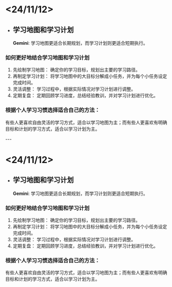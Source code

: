<head>
<link rel="preconnect" href="https://fonts.googleapis.com">
<link rel="preconnect" href="https://fonts.gstatic.com" crossorigin>
<link href="https://fonts.googleapis.com/css2?family=Noto+Serif+SC:wght@200..900&display=block" rel="stylesheet">

<div id="noto-serif-sc-test2">

# <24/11/12>
- ## 学习地图和学习计划
&nbsp;&nbsp;&nbsp;&nbsp;&nbsp;&nbsp;__Gemini__: 学习地图更适合长期规划，而学习计划则更适合短期执行。 
### 如何更好地结合学习地图和学习计划
1. 先绘制学习地图： 确定你的学习目标，规划出主要的学习路径。
2. 再制定学习计划： 将学习地图中的大目标分解成小任务，并为每个小任务设定完成时间。
3. 灵活调整： 学习过程中，根据实际情况对学习计划进行调整。
4. 定期复盘： 定期回顾学习进度，总结经验教训，并对学习计划进行优化。
### 根据个人学习习惯选择适合自己的方法： 
有些人更喜欢自由灵活的学习方式，适合以学习地图为主；而有些人更喜欢有明确目标和计划的学习方式，适合以学习计划为主。

</div>
---

<div id="test">

# <24/11/12>
- ## 学习地图和学习计划
&nbsp;&nbsp;&nbsp;&nbsp;&nbsp;&nbsp;__Gemini__: 学习地图更适合长期规划，而学习计划则更适合短期执行。 
### 如何更好地结合学习地图和学习计划
1. 先绘制学习地图： 确定你的学习目标，规划出主要的学习路径。
2. 再制定学习计划： 将学习地图中的大目标分解成小任务，并为每个小任务设定完成时间。
3. 灵活调整： 学习过程中，根据实际情况对学习计划进行调整。
4. 定期复盘： 定期回顾学习进度，总结经验教训，并对学习计划进行优化。
### 根据个人学习习惯选择适合自己的方法： 
有些人更喜欢自由灵活的学习方式，适合以学习地图为主；而有些人更喜欢有明确目标和计划的学习方式，适合以学习计划为主。

</div>